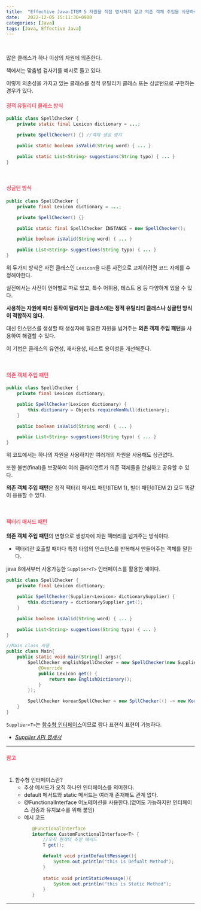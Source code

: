 ```yaml
---
title:  "Effective Java-ITEM 5 자원을 직접 명시하지 말고 의존 객체 주입을 사용하라"
date:   2022-12-05 15:11:30+0900
categories: [Java]
tags: [Java, Effective Java]
---
```

<br>

많은 클래스가 하나 이상의 자원에 의존한다.

책에서는 맞춤법 검사기를 예시로 들고 있다. 

이렇게 의존성을 가지고 있는 클래스를 정적 유틸리키 클래스 또는 싱글턴으로 구현하는 경우가 있다.

#### **<span style="color:#ef5369">정적 유틸리티 클래스 방식</span>**

```java
public class SpellChecker {
    private static final Lexicon dictionary = ...;

    private SpellChecker() {} //객체 생성 방지

    public static boolean isValid(String word) { ... }

    public static List<String> suggestions(String typo) { ... }
}
```

<br>

#### **<span style="color:#ef5369">싱글턴 방식</span>**

```java
public class SpellChecker {
    private final Lexicon dictionary = ...;

    private SpellChecker() {}

    public static final SpellChecker INSTANCE = new SpellChecker();

    public boolean isValid(String word) { ... }

    public List<String> suggestions(String typo) { ... }
}
```

위 두가지 방식은 사전 클래스인 `Lexicon`을 다른 사전으로 교체하려면 코드 자체를 수정해야한다.

실전에서는 사전이 언어별로 따로 있고, 특수 어휘용, 테스트 용 등 다양하게 있을 수 있다.

**사용하는 자원에 따라 동작이 달라지는 클래스에는 정적 유틸리티 클래스나 싱글턴 방식이 적합하지 않다.**

대신 인스턴스를 생성할 때 생성자에 필요한 자원을 넘겨주는 **의존 객제 주입 패턴**을 사용하여 해결할 수 있다.

이 기법은 클래스의 유연성, 재사용성, 테스트 용이성을 개선해준다.

<br>

#### **<span style="color:#ef5369">의존 객체 주입 패턴</span>**

```java
public class SpellChecker {
    private final Lexicon dictionary;

    public SpellChecker(Lexicon dictionary) {
        this.dictionary = Objects.requireNonNull(dictionary);
    }

    public boolean isValid(String word) { ... }

    public List<String> suggestions(String typo) { ... }
}
```

위 코드에서는 하나의 자원을 사용하지만 여러개의 자원을 사용해도 상관없다. 

또한 불변(final)을 보장하여 여러 클라이언트가 의존 객체들을 안심하고 공유할 수 있다.

**의존 객체 주입 패턴**은 정적 팩터리 메서드 패턴(ITEM 1), 빌더 패턴(ITEM 2) 모두 똑같이 응용할 수 있다.

<br>

#### **<span style="color:#ef5369">팩터리 매서드 패턴</span>**

**의존 객체 주입 패턴**의 변형으로 생성자에 자원 팩터리를 넘겨주는 방식이다.

  - 팩터리란 호출할 때마다 특정 타입의 인스턴스를 반복해서 만들어주는 객체를 말한다.  

java 8에서부터 사용가능한 `Supplier<T>` 인터페이스를 활용한 예이다.

```java
public class SpellChecker {
    private final Lexicon dictionary;

    public SpellChecker(Supplier<Lexicon> dictionarySupplier) {
        this.dictionary = dictionarySupplier.get();
    }

    public boolean isValid(String word) { ... }

    public List<String> suggestions(String typo) { ... }
}

//Main class 사용
public class Main{
    public static void main(String[] args){
        SpellChecker englishSpellChecker = new SpellChecker(new Supplier<Lexicon>() {
            @Override
            public Lexicon get() {
                return new EnglishDictionary();
            }
        });

        SpellChecker koreanSpellChecker = new SpllChecker(() -> new KoreanDictionary());
    }
}
```

`Supplier<T>`는 [함수형 인터페이스](#functional-interface)이므로 람다 표현식 표현이 가능하다.
  - _[<U>Supplier API 명세서</U>](https://docs.oracle.com/javase/8/docs/api/java/util/function/Supplier.html)_

---

#### **<span style="color:#ef5369">참고</span>**

# <span style="display:none;">Functional Interface</span>
1. 함수형 인터페이스란?
   - 추상 메서드가 오직 하나인 인터페이스를 의미한다.
   - default 메서드와 static 메서드는 여러개 존재해도 관계 없다.
   - @FunctionalInterface 어노테이션을 사용한다.(없어도 가능하지만 인터페이스 검증과 유지보수를 위해 붙임)
   - 예시 코드
     ```java
        @FunctionalInterface
        interface CustomFunctionalInterface<T> {
            //오직 한개의 추상 메서드
            T get();

            default void printDefaultMessage(){
                System.out.println("this is Defualt Method");
            }
            
            static void printStaticMessage(){
                System.out.println("this is Static Method");
            }
        }
     ```
---
